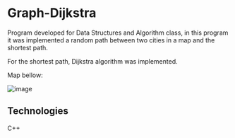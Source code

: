 # Graph-Dijkstra
Program developed for Data Structures and Algorithm class, in this program it was implemented a random path between two cities in a map and the shortest path.

For the shortest path, Dijkstra algorithm was implemented.

Map bellow:

![image](https://user-images.githubusercontent.com/61728200/159088049-8d9188e3-9d02-4a39-8f73-132eb73fce7f.png)

## Technologies
C++
